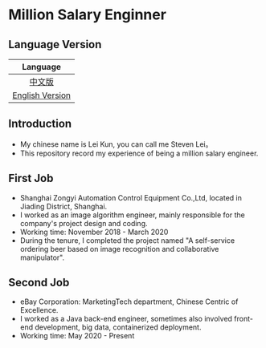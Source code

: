 # Million Salary Enginner
## Language Version
|Language|
|:--:|
|[中文版](https://github.com/StevenLei2017/million_salary_engineer)|
|[English Version](https://github.com/StevenLei2017/million_salary_engineer/blob/master/README_en.md)|

## Introduction
* My chinese name is Lei Kun, you can call me Steven Lei。
* This repository record my experience of being a million salary engineer.

## First Job
* Shanghai Zongyi Automation Control Equipment Co.,Ltd, located in Jiading District, Shanghai.
* I worked as an image algorithm engineer, mainly responsible for the company's project design and coding.
* Working time: November 2018 - March 2020
* During the tenure, I completed the project named "A self-service ordering beer based on image recognition and collaborative manipulator".

## Second Job
* eBay Corporation: MarketingTech department, Chinese Centric of Excellence.
* I worked as a Java back-end engineer, sometimes also involved front-end development, big data, containerized deployment.
* Working time: May 2020 - Present

